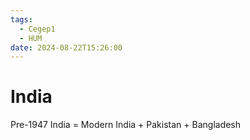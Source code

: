 ```yaml
---
tags:
  - Cegep1
  - HUM
date: 2024-08-22T15:26:00
---
```


# India

Pre-1947 India = Modern India + Pakistan + Bangladesh


